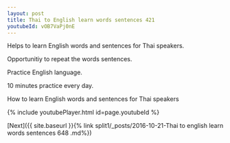 ```yaml
---
layout: post
title: Thai to English learn words sentences 421 
youtubeId: vOB7VaPj0nE
---
```

 
 
Helps to learn English words and sentences for Thai speakers.

Opportunitiy to repeat the words sentences. 

Practice English language. 
 
10 minutes practice every day. 
 
How to learn English words and sentences for Thai speakers 
 
{% include youtubePlayer.html id=page.youtubeId %}
 
 
[Next]({{ site.baseurl }}{% link  split1/_posts/2016-10-21-Thai to english learn words sentences 648 .md%})
 
